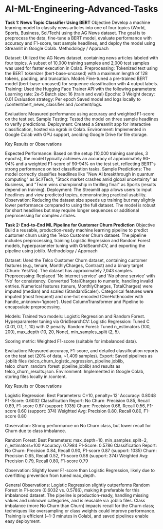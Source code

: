 # AI-ML-Engineering-Advanced-Tasks

**Task 1: News Topic Classifier Using BERT**
Objective
Develop a machine learning model to classify news articles into one of four topics (World, Sports, Business, Sci/Tech) using the AG News dataset. The goal is to preprocess the data, fine-tune a BERT model, evaluate performance with accuracy and F1-score, test sample headlines, and deploy the model using Streamlit in Google Colab.
Methodology / Approach

Dataset: Utilized the AG News dataset, containing news articles labeled with four topics. A subset of 10,000 training samples and 2,000 test samples was used for faster execution in Colab.
Preprocessing: Tokenized text using the BERT tokenizer (bert-base-uncased) with a maximum length of 128 tokens, padding, and truncation.
Model: Fine-tuned a pre-trained BERT model (bert-base-uncased) for sequence classification with 4 output labels.
Training: Used the Hugging Face Trainer API with the following parameters:
Learning rate: 2e-5
Batch size: 16 (train and eval)
Epochs: 3
Weight decay: 0.01
Evaluation strategy: Per epoch
Saved model and logs locally to /content/bert_news_classifier and /content/logs.


Evaluation: Measured performance using accuracy and weighted F1-score on the test set.
Sample Testing: Tested the model on three sample headlines to verify predictions.
Deployment: Created a Streamlit app for interactive classification, hosted via ngrok in Colab.
Environment: Implemented in Google Colab with GPU support, avoiding Google Drive for file storage.

Key Results or Observations

Expected Performance: Based on the setup (10,000 training samples, 3 epochs), the model typically achieves an accuracy of approximately 90-94% and a weighted F1-score of 90-94% on the test set, reflecting BERT's strong performance on text classification tasks.
Sample Predictions: The model correctly classifies headlines like "New AI breakthrough in quantum computing" as Sci/Tech, "Stock market crashes amid global uncertainty" as Business, and "Team wins championship in thrilling final" as Sports (results depend on training).
Deployment: The Streamlit app allows users to input headlines and view predicted topics, demonstrating practical usability.
Observation: Reducing the dataset size speeds up training but may slightly lower performance compared to using the full dataset. The model is robust for short headlines but may require longer sequences or additional preprocessing for complex articles.

**Task 2: End-to-End ML Pipeline for Customer Churn Prediction**
Objective
Build a reusable, production-ready machine learning pipeline to predict customer churn using the Telco Customer Churn dataset. The pipeline includes preprocessing, training Logistic Regression and Random Forest models, hyperparameter tuning with GridSearchCV, and exporting the pipeline using joblib.
Methodology / Approach

Dataset: Used the Telco Customer Churn dataset, containing customer features (e.g., tenure, MonthlyCharges, Contract) and a binary target (Churn: Yes/No). The dataset has approximately 7,043 samples.
Preprocessing:
Replaced 'No internet service' and 'No phone service' with 'No' for consistency.
Converted TotalCharges to numeric, handling invalid entries.
Numerical features (tenure, MonthlyCharges, TotalCharges) were imputed (median) and scaled (StandardScaler).
Categorical features were imputed (most frequent) and one-hot encoded (OneHotEncoder with handle_unknown='ignore').
Used ColumnTransformer and Pipeline to encapsulate preprocessing.


Models:
Trained two models: Logistic Regression and Random Forest.
Hyperparameter tuning via GridSearchCV:
Logistic Regression: Tuned C (0.01, 0.1, 1, 10) with l2 penalty.
Random Forest: Tuned n_estimators (100, 200), max_depth (10, 20, None), min_samples_split (2, 5).


Scoring metric: Weighted F1-score (suitable for imbalanced data).


Evaluation: Measured accuracy, F1-score, and detailed classification reports on the test set (20% of data, ~1,409 samples).
Export: Saved pipelines as .joblib files (telco_churn_logistic_regression_pipeline.joblib, telco_churn_random_forest_pipeline.joblib) and results as telco_churn_results.json.
Environment: Implemented in Google Colab, storing files locally in /content.

Key Results or Observations

Logistic Regression:
Best Parameters: C=10, penalty='l2'
Accuracy: 0.8048
F1-Score: 0.6032
Classification Report:
No Churn: Precision 0.85, Recall 0.89, F1-score 0.87 (support: 1035)
Churn: Precision 0.66, Recall 0.56, F1-score 0.60 (support: 374)
Weighted Avg: Precision 0.80, Recall 0.80, F1-score 0.80


Observation: Strong performance on No Churn class, but lower recall for Churn due to class imbalance.


Random Forest:
Best Parameters: max_depth=10, min_samples_split=2, n_estimators=100
Accuracy: 0.7984
F1-Score: 0.5786
Classification Report:
No Churn: Precision 0.84, Recall 0.90, F1-score 0.87 (support: 1035)
Churn: Precision 0.65, Recall 0.52, F1-score 0.58 (support: 374)
Weighted Avg: Precision 0.79, Recall 0.80, F1-score 0.79


Observation: Slightly lower F1-score than Logistic Regression, likely due to overfitting prevention from tuned max_depth.


General Observations:
Logistic Regression slightly outperforms Random Forest in F1-score (0.6032 vs. 0.5786), making it preferable for this imbalanced dataset.
The pipeline is production-ready, handling missing values and unknown categories, and is reusable via .joblib files.
Class imbalance (more No Churn than Churn) impacts recall for the Churn class; techniques like oversampling or class weights could improve performance.
Training is efficient (~1-3 minutes in Colab), and saved pipelines enable easy deployment.


